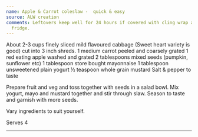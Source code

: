 ```yaml
---
name: Apple & Carrot coleslaw -  quick & easy
source: ALW creation
comments: Leftovers keep well for 24 hours if covered with cling wrap and stored in
  fridge.
---
```


About 2-3 cups finely sliced mild flavoured cabbage 
(Sweet heart variety is good) cut into 3 inch shreds.
1 medium carrot peeled and coarsely grated 
1 red eating apple washed and grated
2 tablespoons mixed seeds (pumpkin, sunflower etc)
1 tablespoon store bought mayonnaise
1 tablespoon unsweetened plain yogurt
½ teaspoon whole grain mustard
Salt & pepper to taste

Prepare fruit and veg and toss together with seeds in a salad bowl.
Mix yogurt, mayo and mustard together and stir through slaw.
Season to taste and garnish with more seeds.

Vary ingredients to suit yourself.

Serves 4

---



